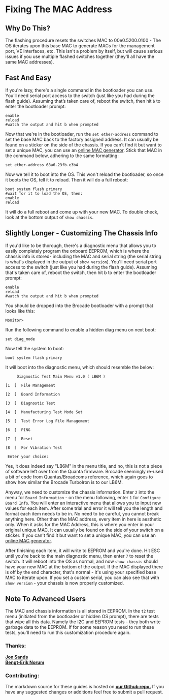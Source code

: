 


# Fixing The MAC Address

## Why Do This?
The flashing procedure resets the switches MAC to 00e0.5200.0100 - The OS iterates upon this base MAC to generate MACs for the management port, VE interfaces, etc. This isn't a problem by itself, but will cause serious issues if you use multiple flashed switches together (they'll all have the same MAC addresses).

## Fast And Easy
If you're lazy, there's a single command in the bootloader you can use. You’ll need serial port access to the switch (just like you had during the flash guide). Assuming that’s taken care of, reboot the switch, then hit ```b``` to enter the bootloader prompt:
```
enable
reload
#watch the output and hit b when prompted
```
Now that we're in the bootloader, run the ```set ether-address``` command to set the base MAC back to the factory assigned address. It can usually be found on a sticker on the side of the chassis. If you can’t find it but want to set a unique MAC, you can use an [online MAC generator](https://www.miniwebtool.com/mac-address-generator/). Stick that MAC in the command below, adhering to the same formatting:
```
set ether-address 68a6.23fb.e3b4
```
Now we tell it to boot into the OS. This won't reload the bootloader, so once it boots the OS, tell it to reload. Then it will do a full reboot:
```
boot system flash primary
#wait for it to load the OS, then:
enable
reload
```
It will do a full reboot and come up with your new MAC. To double check, look at the bottom output of ```show chassis```.

## Slightly Longer -  Customizing The Chassis Info
If you'd like to be thorough, there's a diagnostic menu that allows you to easily completely program the onboard EEPROM, which is where the chassis info is stored- including the MAC and serial string (the serial string is what's displayed in the output of ```show version```). You'll need serial port access to the switch (just like you had during the flash guide). Assuming that's taken care of, reboot the switch, then hit b to enter the bootloader prompt:
```
enable
reload
#watch the output and hit b when prompted
```
You should be dropped into the Brocade bootloader with a prompt that looks like this:
```
Monitor>
```
Run the following command to enable a hidden diag menu on next boot:
```
set diag_mode
```
Now tell the system to boot:
```
boot system flash primary
```
It will boot into the diagnostic menu, which should resemble the below:

```
     Diagnostic Test Main Menu v1.0 ( LB6M )

[1  ]  File Management

[2  ]  Board Information

[3  ]  Diagnostic Test

[4  ]  Manufacturing Test Mode Set

[5  ]  Test Error Log File Management

[6  ]  PING

[7  ]  Reset

[8  ]  For Vibration Test

 Enter your choice:
```
Yes, it does indeed say "LB6M" in the menu title, and no, this is not a piece of software left over from the Quanta firmware. Brocade seemingly re-used a bit of code from Quantas/Broadcoms reference, which again goes to show how similar the Brocade TurboIron is to our LB6M.  

Anyway, we need to customize the chassis information. Enter ```2``` into the menu for ```Board Information``` - on the menu following, enter ```1``` for ```Configure Board Info```. You will enter an interactive menu that allows you to input new values for each item. 
After some trial and error it will tell you the length and format each item needs to be in. No need to be careful, you cannot break anything here. Other than the MAC address, every item in here is aesthetic only. When it asks for the MAC Address, this is where you enter in your original unique MAC. It can usually be found on the side of your switch on a sticker. If you can't find it but want to set a unique MAC, you can use an [online MAC generator](https://www.miniwebtool.com/mac-address-generator/).  

After finishing each item, it will write to EEPROM and you're done. Hit ESC until you're back to the main diagnostic menu, then enter ```7``` to reset the switch. It will reboot into the OS as normal, and now ```show chassis``` should have your new MAC at the bottom of the output. If the MAC displayed there is off by the end character, that's normal - it's using your specified base MAC to iterate upon. If you set a custom serial, you can also see that with ```show version``` - your chassis is now properly customized.  

## Note To Advanced Users

 The MAC and chassis information is all stored in EEPROM. In the ```t2``` test menu (initiated from the bootloader or hidden OS prompt), there are tests that wipe all this data. Namely the I2C and EEPROM tests - they both write garbage data to the EEPROM. If for some reason you need to run these tests, you'll need to run this customization procedure again.



### Thanks:
[**Jon Sands**](http://fohdeesha.com/)  
[**Bengt-Erik Norum**](http://amateurfoundation.org/)  
### Contributing:
The markdown source for these guides is hosted on [**our Github repo.**](https://github.com/Fohdeesha/quanta-brocade) If you have any suggested changes or additions feel free to submit a pull request.
